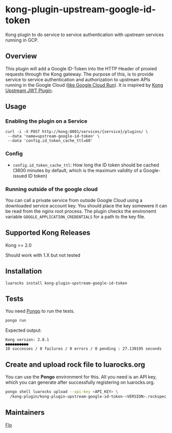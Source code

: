 # kong-plugin-upstream-google-id-token
Kong plugin to do service to service authentication with upstream services running in GCP.

## Overview

This plugin will add a Google ID-Token into the HTTP Header of proxied requests through the Kong gateway. The purpose of this, is to provide service to service authentication and authorization to upstream APIs running in the Google Cloud ([like Google Cloud Run](https://cloud.google.com/run/docs/authenticating/service-to-service)). It is inspired by [Kong Upstream JWT Plugin](https://github.com/Optum/kong-upstream-jwt/).

## Usage

### Enabling the plugin on a Service

```
curl -i -X POST http://kong:8001/services/{service}/plugins/ \
 --data 'name=upstream-google-id-token' \
 --data 'config.id_token_cache_ttl=60'
```

### Config

- `config.id_token_cache_ttl`: How long the ID token should be cached (3600 minutes by default, which is the maximum validity of a Google-issued ID token)

### Running outside of the google cloud

You can call a private service from outside Google Cloud using a downloaded service account key. You should place the key somewere it can be read from the nginx root process. The plugin checks the environemt variable `GOOGLE_APPLICATION_CREDENTIALS` for a path to the key file.

## Supported Kong Releases

Kong >= 2.0

Should work with 1.X but not tested

## Installation

```
luarocks install kong-plugin-upstream-google-id-token
```

## Tests

You need [Pongo](https://github.com/Kong/kong-pongo) to run the tests.

```bash
pongo run
```
Expected output:
```
Kong version: 2.8.1
●●●●●●●●●●
10 successes / 0 failures / 0 errors / 0 pending : 27.130195 seconds
```

## Create and upload rock file to luarocks.org

You can use the **Pongo** environment for this. All you need is an API key, which you can generate after successfully registering on luarocks.org.

```bash
pongo shell luarocks upload --api-key <API_KEY> \
  /kong-plugin/kong-plugin-upstream-google-id-token-<VERSION>.rockspec
```

## Maintainers

[Flo](https://github.com/fw8)
